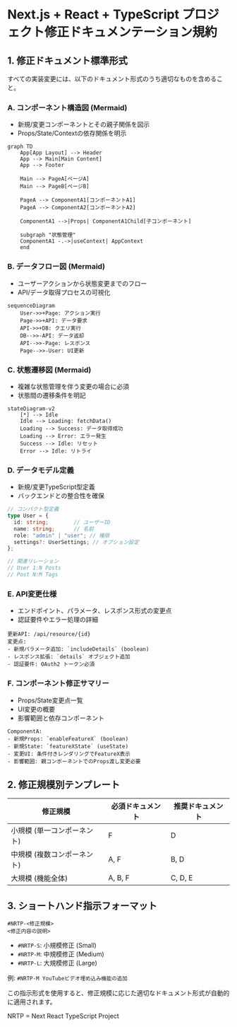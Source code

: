# Next.js + React + TypeScript プロジェクト修正ドキュメンテーション規約

## 1. 修正ドキュメント標準形式

すべての実装変更には、以下のドキュメント形式のうち適切なものを含めること。

### A. コンポーネント構造図 (Mermaid)
- 新規/変更コンポーネントとその親子関係を図示
- Props/State/Contextの依存関係を明示

```mermaid
graph TD
    App[App Layout] --> Header
    App --> Main[Main Content]
    App --> Footer
    
    Main --> PageA[ページA]
    Main --> PageB[ページB]
    
    PageA --> ComponentA1[コンポーネントA1]
    PageA --> ComponentA2[コンポーネントA2]
    
    ComponentA1 -->|Props| ComponentA1Child[子コンポーネント]
    
    subgraph "状態管理"
    ComponentA1 -.->|useContext| AppContext
    end
```

### B. データフロー図 (Mermaid)
- ユーザーアクションから状態変更までのフロー
- API/データ取得プロセスの可視化

```mermaid
sequenceDiagram
    User->>+Page: アクション実行
    Page->>+API: データ要求
    API->>+DB: クエリ実行
    DB-->>-API: データ返却
    API-->>-Page: レスポンス
    Page-->>-User: UI更新
```

### C. 状態遷移図 (Mermaid)
- 複雑な状態管理を伴う変更の場合に必須
- 状態間の遷移条件を明記

```mermaid
stateDiagram-v2
    [*] --> Idle
    Idle --> Loading: fetchData()
    Loading --> Success: データ取得成功
    Loading --> Error: エラー発生
    Success --> Idle: リセット
    Error --> Idle: リトライ
```

### D. データモデル定義
- 新規/変更TypeScript型定義
- バックエンドとの整合性を確保

```typescript
// コンパクト型定義
type User = {
  id: string;        // ユーザーID
  name: string;      // 名前
  role: "admin" | "user"; // 権限
  settings?: UserSettings; // オプション設定
};

// 関連リレーション
// User 1:N Posts
// Post N:M Tags
```

### E. API変更仕様
- エンドポイント、パラメータ、レスポンス形式の変更点
- 認証要件やエラー処理の詳細

```
更新API: /api/resource/{id}
変更点: 
- 新規パラメータ追加: `includeDetails` (boolean)
- レスポンス拡張: `details` オブジェクト追加
- 認証要件: OAuth2 トークン必須
```

### F. コンポーネント修正サマリー
- Props/State変更点一覧
- UI変更の概要
- 影響範囲と依存コンポーネント

```
ComponentA:
- 新規Props: `enableFeatureX` (boolean)
- 新規State: `featureXState` (useState)
- 変更UI: 条件付きレンダリングでFeatureX表示
- 影響範囲: 親コンポーネントでのProps渡し変更必要
```

## 2. 修正規模別テンプレート

| 修正規模 | 必須ドキュメント | 推奨ドキュメント |
|---------|--------------|--------------|
| 小規模 (単一コンポーネント) | F | D |
| 中規模 (複数コンポーネント) | A, F | B, D |
| 大規模 (機能全体) | A, B, F | C, D, E |

## 3. ショートハンド指示フォーマット

```
#NRTP-<修正規模>
<修正内容の説明>
```

- `#NRTP-S`: 小規模修正 (Small)
- `#NRTP-M`: 中規模修正 (Medium)
- `#NRTP-L`: 大規模修正 (Large)

例: `#NRTP-M YouTubeビデオ埋め込み機能の追加`

この指示形式を使用すると、修正規模に応じた適切なドキュメント形式が自動的に適用されます。

NRTP = Next React TypeScript Project
